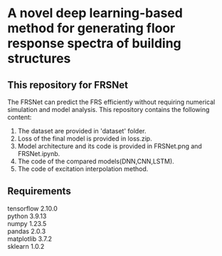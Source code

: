 # A novel deep learning-based method for generating floor response spectra of building structures  
## This repository for FRSNet
The FRSNet can predict the FRS efficiently without requiring numerical simulation and model analysis.
This repository contains the following content:
1. The dataset are provided in 'dataset' folder.
2. Loss of the final model is provided in loss.zip.
3. Model architecture and its code is provided in FRSNet.png and FRSNet.ipynb.
4. The code of the compared models(DNN,CNN,LSTM).
5. The code of excitation interpolation method.
## Requirements
tensorflow 2.10.0  
python 3.9.13  
numpy 1.23.5  
pandas 2.0.3  
matplotlib 3.7.2  
sklearn 1.0.2  
